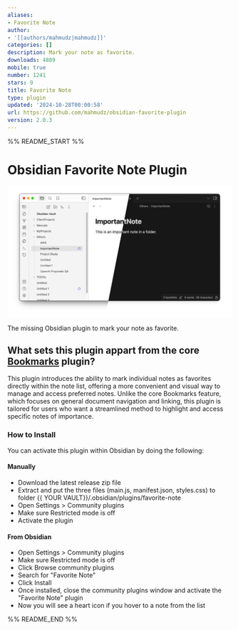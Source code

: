 ```yaml
---
aliases:
- Favorite Note
author:
- '[[authors/mahmudz|mahmudz]]'
categories: []
description: Mark your note as favorite.
downloads: 4889
mobile: true
number: 1241
stars: 9
title: Favorite Note
type: plugin
updated: '2024-10-28T00:00:58'
url: https://github.com/mahmudz/obsidian-favorite-plugin
version: 2.0.3
---
```


%% README_START %%

# Obsidian Favorite Note Plugin

<p style="text-align: center;">
	<img src="https://raw.githubusercontent.com/mahmudz/obsidian-favorite-plugin/HEAD/preview.png" />
</p>

The missing Obsidian plugin to mark your note as favorite.

## What sets this plugin appart from the core [Bookmarks](https://help.obsidian.md/Plugins/Bookmarks) plugin?

This plugin introduces the ability to mark individual notes as favorites directly within the note list, offering a more convenient and visual way to manage and access preferred notes. Unlike the core Bookmarks feature, which focuses on general document navigation and linking, this plugin is tailored for users who want a streamlined method to highlight and access specific notes of importance.

### How to Install

You can activate this plugin within Obsidian by doing the following:

#### Manually

- Download the latest release zip file
- Extract and put the three files (main.js, manifest.json, styles.css) to folder {{ YOUR VAULT}}/.obsidian/plugins/favorite-note
- Open Settings > Community plugins
- Make sure Restricted mode is off
- Activate the plugin

#### From Obsidian

- Open Settings > Community plugins
- Make sure Restricted mode is off
- Click Browse community plugins
- Search for "Favorite Note"
- Click Install
- Once installed, close the community plugins window and activate the "Favorite Note" plugin
- Now you will see a heart icon if you hover to a note from the list


%% README_END %%